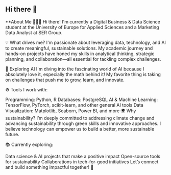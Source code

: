 ## Hi there 👋

**About Me 👩‍💻🌱
Hi there! I'm currently a Digital Business & Data Science student at the University of Europe for Applied Sciences and a Marketing Data Analyst at SER Group.

💡 What drives me?
I'm passionate about leveraging data, technology, and AI to create meaningful, sustainable solutions. My academic journey and hands-on projects have honed my skills in analytical thinking, strategic planning, and collaboration—all essential for tackling complex challenges.

🧠 Exploring AI
I'm diving into the fascinating world of AI because I absolutely love it, especially the math behind it! My favorite thing is taking on challenges that push me to grow, learn, and innovate.

⚙️ Tools I work with:

Programming: Python, R
Databases: PostgreSQL
AI & Machine Learning: TensorFlow, PyTorch, scikit-learn, and other general AI tools
Data Visualization: Matplotlib, Seaborn, Power BI, and more
🌍 Why sustainability?
I’m deeply committed to addressing climate change and advancing sustainability through green skills and innovative approaches. I believe technology can empower us to build a better, more sustainable future.

📚 Currently exploring:

Data science & AI projects that make a positive impact
Open-source tools for sustainability
Collaborations in tech-for-good initiatives
Let’s connect and build something impactful together! 🚀
